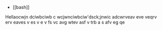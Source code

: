 - [[bash]]

Hellaocwjn dciwbciwb c
wcjwnciwbciw'dsck;jnwic
adcwrveav
eve
veqrv
erv
eaves
v es
v e
v fs
vc
avg
wtev
 asf
 v 
 trb
 a
 s 
 afv
 eg
 qe
 
